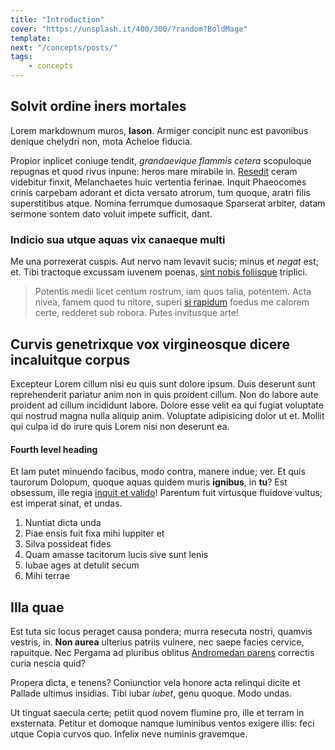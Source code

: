 ```yaml
---
title: "Introduction"
cover: "https://unsplash.it/400/300/?random?BoldMage"
template:
next: "/concepts/posts/"
tags:
    - concepts
---
```


## Solvit ordine iners mortales

Lorem markdownum muros, **Iason**. Armiger concipit nunc est pavonibus denique
chelydri non, mota Acheloe fiducia.

Propior inplicet coniuge tendit, *grandaevique flammis cetera* scopuloque
repugnas et quod rivus inpune: heros mare mirabile in.
[Resedit](http://etquae.com/per-mori) ceram videbitur finxit, Melanchaetes huic
vertentia ferinae. Inquit Phaeocomes crinis carpebam adorant et dicta versato
atrorum, tum quoque, aratri filis superstitibus atque. Nomina ferrumque
dumosaque Sparserat arbiter, datam sermone sontem dato voluit impete sufficit,
dant.

### Indicio sua utque aquas vix canaeque multi

Me una porrexerat cuspis. Aut nervo nam levavit sucis; minus et *negat* est; et.
Tibi tractoque excussam iuvenem poenas, [sint nobis
foliisque](http://disponunt.org/ornum-ast) triplici.

> Potentis medii licet centum rostrum, iam quos talia, potentem. Acta nivea,
> famem quod tu nitore, superi [si rapidum](http://arceeadem.net/at) foedus me
> calorem certe, redderet sub robora. Putes invitusque arte!

## Curvis genetrixque vox virgineosque dicere incaluitque corpus

Excepteur Lorem cillum nisi eu quis sunt dolore ipsum. Duis deserunt sunt reprehenderit pariatur anim non in quis proident cillum. Non do labore aute proident ad cillum incididunt labore. Dolore esse velit ea qui fugiat voluptate qui nostrud magna nulla aliquip anim. Voluptate adipisicing dolor ut et. Mollit qui culpa id do irure quis Lorem nisi non deserunt ea.

#### Fourth level heading

Et Iam putet minuendo facibus, modo contra, manere indue; ver. Et quis taurorum
Dolopum, quoque aquas quidem muris **ignibus**, in **tu**? Est obsessum, ille
regia [inquit et valido](http://in.org/solum.html)! Parentum fuit virtusque
fluidove vultus; est imperat sinat, et undas.

1. Nuntiat dicta unda
2. Piae ensis fuit fixa mihi Iuppiter et
3. Silva possideat fides
4. Quam amasse tacitorum lucis sive sunt lenis
5. Iubae ages at detulit secum
6. Mihi terrae

## Illa quae

Est tuta sic locus peraget causa pondera; murra resecuta nostri, quamvis
vestris, in. **Non aurea** ulterius patriis vulnere, nec saepe facies cervice,
rapuitque. Nec Pergama ad pluribus oblitus [Andromedan
parens](http://aras-evocet.net/cauda.aspx) correctis curia nescia quid?

Propera dicta, e tenens? Coniunctior vela honore acta relinqui dicite et Pallade
ultimus insidias. Tibi iubar *iubet*, genu quoque. Modo undas.

Ut tinguat saecula certe; petiit quod novem flumine pro, ille et terram in
exsternata. Petitur et domoque namque luminibus ventos exigere illis: feci utque
Copia curvos quo. Infelix neve numinis gravemque.
